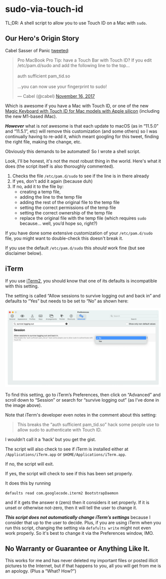 # sudo-via-touch-id

TL;DR: A shell script to allow you to use Touch ID on a Mac with `sudo`.

## Our Hero's Origin Story

Cabel Sasser of Panic [tweeted](https://twitter.com/cabel/status/931292107372838912):

<blockquote class="twitter-tweet"><p lang="en" dir="ltr">Pro MacBook Pro Tip: have a Touch Bar with Touch ID? If you edit /etc/pam.d/sudo and add the following line to the top…<br><br>auth sufficient pam_tid.so<br><br>…you can now use your fingerprint to sudo!</p>&mdash; Cabel (@cabel) <a href="https://twitter.com/cabel/status/931292107372838912?ref_src=twsrc%5Etfw">November 16, 2017</a></blockquote>

Which is awesome if you have a Mac with Touch ID, or one of the new [Magic Keyboard with Touch ID for Mac models with Apple silicon](https://www.apple.com/shop/product/MK293LL/A/magic-keyboard-with-touch-id-for-mac-models-with-apple-silicon-us-english) (including the new M1-based iMac).

***However*** what is _not_ awesome is that each update to macOS (as in “11.5.0” and “11.5.1”, etc) will remove this customization (and some others) so I was continually having to re-add it, which meant googling for this tweet, finding the right file, making the change, etc.

Obviously this demands to be automated! So I wrote a shell script.

Look, I'll be honest, it's not the most robust thing in the world. Here's what it does (the script itself is also thoroughly commented).

1. Checks the file `/etc/pam.d/sudo` to see if the line is in there already
2. If yes, don't add it again (because duh)
3. If no, add it to the file by:
	- creating a temp file,
	- adding the line to the temp file
	- adding the rest of the original file to the temp file
	- setting the correct permissions of the temp file
	- setting the correct ownership of the temp file
	- replace the original file with the temp file (which requires `sudo` because… well, you’d hope so, right?)

If you have done some extensive customization of your `/etc/pam.d/sudo` file, you might want to double-check this doesn't break it.

If you use the default `/etc/pam.d/sudo` this _should_ work fine (but see disclaimer below).

## iTerm

If you use [iTerm2](https://iterm2.com/), you should know that one of its defaults is incompatible with this setting.

The setting is called “Allow sessions to survive logging out and back in” and defaults to “Yes” but needs to be set to “No” as shown here:

![](img/iTerm-and-sudo-via-TouchID.png)

To find this setting, go to iTerm’s Preferences, then click on “Advanced” and scroll down to “Session” or search for “survive logging out” (as I’ve done in the image above).

Note that iTerm's developer even notes in the comment about this setting:

> This breaks the “auth sufficient pam_tid.so” hack some people use to allow sudo to authenticate with Touch ID.

I wouldn’t call it a ‘hack’ but you get the gist.

The script will also check to see if iTerm is installed either at `/Applications/iTerm.app` or  `$HOME/Applications/iTerm.app`.

If no, the script will exit.

If yes, the script will check to see if this has been set properly.

It does this by running

`defaults read com.googlecode.iterm2 BootstrapDaemon`

and if it gets the answer `0` (zero) then it considers it set properly. If it is unset or otherwise not-zero, then it will tell the user to change it.

***This script does not automatically change iTerm’s settings*** because I consider that up to the user to decide. Plus, if you are using iTerm when you run this script, changing the setting via `defafults write` might not even work properly. So it's best to change it via the Preferences window, IMO.

## No Warranty or Guarantee or Anything Like It.

This works for me and has never deleted my important files or posted illicit pictures to the Internet, but if that happens to you, all you will get from me is an apology. (Plus a “What? How?”)


